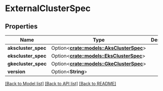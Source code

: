 # ExternalClusterSpec

## Properties

Name | Type | Description | Notes
------------ | ------------- | ------------- | -------------
**akscluster_spec** | Option<[**crate::models::AksClusterSpec**](AKSClusterSpec.md)> |  | [optional]
**ekscluster_spec** | Option<[**crate::models::EksClusterSpec**](EKSClusterSpec.md)> |  | [optional]
**gkecluster_spec** | Option<[**crate::models::GkeClusterSpec**](GKEClusterSpec.md)> |  | [optional]
**version** | Option<**String**> |  | [optional]

[[Back to Model list]](../README.md#documentation-for-models) [[Back to API list]](../README.md#documentation-for-api-endpoints) [[Back to README]](../README.md)


